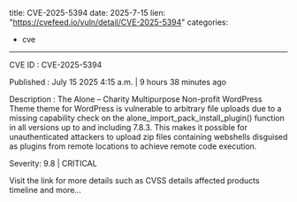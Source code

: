  
title: CVE-2025-5394
date: 2025-7-15
lien: "https://cvefeed.io/vuln/detail/CVE-2025-5394"
categories:
  - cve
---

CVE ID : CVE-2025-5394

Published :  July 15
2025
4:15 a.m. | 9 hours
38 minutes ago

Description : The Alone – Charity Multipurpose Non-profit WordPress Theme theme for WordPress is vulnerable to arbitrary file uploads due to a missing capability check on the alone_import_pack_install_plugin() function in all versions up to
and including
7.8.3. This makes it possible for unauthenticated attackers to upload zip files containing webshells disguised as plugins from remote locations to achieve remote code execution.

Severity: 9.8 | CRITICAL

Visit the link for more details
such as CVSS details
affected products
timeline
and more...
